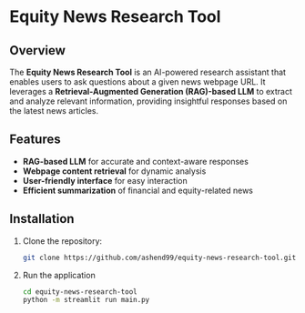 # Equity News Research Tool  

## Overview  
The **Equity News Research Tool** is an AI-powered research assistant that enables users to ask questions about a given news webpage URL. It leverages a **Retrieval-Augmented Generation (RAG)-based LLM** to extract and analyze relevant information, providing insightful responses based on the latest news articles.  

## Features  
- **RAG-based LLM** for accurate and context-aware responses  
- **Webpage content retrieval** for dynamic analysis  
- **User-friendly interface** for easy interaction  
- **Efficient summarization** of financial and equity-related news  

## Installation  
1. Clone the repository:  
   ```sh
   git clone https://github.com/ashend99/equity-news-research-tool.git

2. Run the application
   ```sh
   cd equity-news-research-tool
   python -m streamlit run main.py